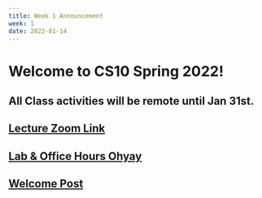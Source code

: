 ```yaml
---
title: Week 1 Announcement
week: 1
date: 2022-01-14
---
```


# Welcome to CS10 Spring 2022!

## **All Class activities will be remote until Jan 31st.**

## [Lecture Zoom Link](https://berkeley.zoom.us/s/99682681232?pwd=bEp1TjZ4WlU5bVFPejlIbHp2ZUVadz09)

## [Lab & Office Hours Ohyay](https://ohyay.co/s/cs10/)

## [Welcome Post](https://edstem.org/us/courses/18545/discussion/1012628)

